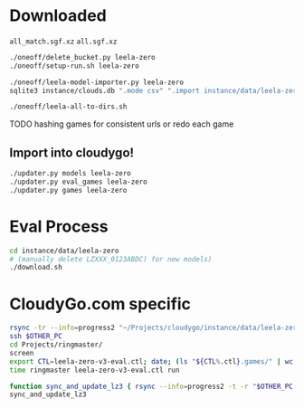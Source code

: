 # Downloaded
`all_match.sgf.xz`
`all.sgf.xz`

```sh
./oneoff/delete_bucket.py leela-zero
./oneoff/setup-run.sh leela-zero
```

```sh
./oneoff/leela-model-importer.py leela-zero
sqlite3 instance/clouds.db ".mode csv" ".import instance/data/leela-zero/inserts.csv models"
```

```sh
./oneoff/leela-all-to-dirs.sh
```

TODO hashing games for consistent urls or redo each game

## Import into cloudygo!
```sh
./updater.py models leela-zero
./updater.py eval_games leela-zero
./updater.py games leela-zero
```


# Eval Process
```sh
cd instance/data/leela-zero
# (manually delete LZXXX_0123ABDC) for new models)
./download.sh
```

# CloudyGo.com specific
```sh
rsync -tr --info=progress2 "~/Projects/cloudygo/instance/data/leela-zero/models/LZ*" $OTHER_PC:~/Projects/ringmaster/leela-zero-v3/
ssh $OTHER_PC
cd Projects/ringmaster/
screen
export CTL=leela-zero-v3-eval.ctl; date; (ls "${CTL%.ctl}.games/" | wc -l); ringmaster "$CTL" show | grep -o '[0-9]*/\?[0-9]* games' | sort | uniq -c
time ringmaster leela-zero-v3-eval.ctl run
```

```sh
function sync_and_update_lz3 { rsync --info=progress2 -t -r "$OTHER_PC:~/Projects/ringmaster/leela-zero-v3-eval.games" ~/Projects/cloudygo/instance/data/leela-zero-eval/eval/; }
sync_and_update_lz3
```
